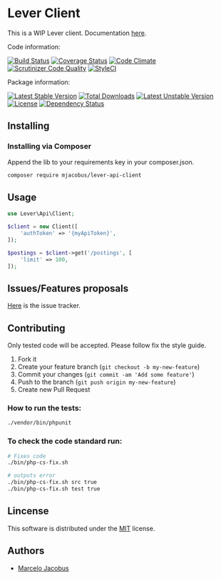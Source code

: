Lever Client
================

This is a WIP Lever client. Documentation [here](https://hire.lever.co/developer/documentation).

Code information:

[![Build Status](https://travis-ci.org/mjacobus/lever-api-client.png?branch=master)](https://travis-ci.org/mjacobus/lever-api-client)
[![Coverage Status](https://coveralls.io/repos/mjacobus/lever-api-client/badge.png)](https://coveralls.io/r/mjacobus/lever-api-client)
[![Code Climate](https://codeclimate.com/github/mjacobus/lever-api-client.png)](https://codeclimate.com/github/mjacobus/lever-api-client)
[![Scrutinizer Code Quality](https://scrutinizer-ci.com/g/mjacobus/lever-api-client/badges/quality-score.png?b=master)](https://scrutinizer-ci.com/g/mjacobus/lever-api-client/?branch=master)
[![StyleCI](https://styleci.io/repos/45260702/shield)](https://styleci.io/repos/45260702)

Package information:

[![Latest Stable Version](https://poser.pugx.org/mjacobus/lever-api-client/v/stable.svg)](https://packagist.org/packages/mjacobus/lever-api-client)
[![Total Downloads](https://poser.pugx.org/mjacobus/lever-api-client/downloads.svg)](https://packagist.org/packages/mjacobus/lever-api-client)
[![Latest Unstable Version](https://poser.pugx.org/mjacobus/lever-api-client/v/unstable.svg)](https://packagist.org/packages/mjacobus/lever-api-client)
[![License](https://poser.pugx.org/mjacobus/lever-api-client/license.svg)](https://packagist.org/packages/mjacobus/lever-api-client)
[![Dependency Status](https://gemnasium.com/mjacobus/lever-api-client.png)](https://gemnasium.com/mjacobus/lever-api-client)


## Installing

### Installing via Composer

Append the lib to your requirements key in your composer.json.

```bash
composer require mjacobus/lever-api-client
```

## Usage

```php
use Lever\Api\Client;

$client = new Client([
    'authToken' => '{myApiToken}',
]);

$postings = $client->get('/postings', [
    'limit' => 100,
]);
```


## Issues/Features proposals

[Here](https://github.com/koinephp/lever-api-client/issues) is the issue tracker.

## Contributing

Only tested code will be accepted. Please follow fix the style guide.

1. Fork it
2. Create your feature branch (`git checkout -b my-new-feature`)
3. Commit your changes (`git commit -am 'Add some feature'`)
4. Push to the branch (`git push origin my-new-feature`)
5. Create new Pull Request

### How to run the tests:

```bash
./vendor/bin/phpunit
```

### To check the code standard run:

```bash
# Fixes code
./bin/php-cs-fix.sh

# outputs error
./bin/php-cs-fix.sh src true
./bin/php-cs-fix.sh test true

```

## Lincense

This software is distributed under the [MIT](MIT-LICENSE) license.

## Authors

- [Marcelo Jacobus](https://github.com/mjacobus)
